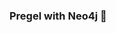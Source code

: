 ### Pregel with Neo4j 🚀



































































































































 



















































































































































































































































































































